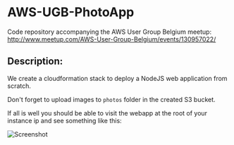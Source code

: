 AWS-UGB-PhotoApp
================

Code repository accompanying the AWS User Group Belgium meetup: http://www.meetup.com/AWS-User-Group-Belgium/events/130957022/

Description:
------------

We create a cloudformation stack to deploy a NodeJS web application from scratch.

Don't forget to upload images to `photos` folder in the created S3 bucket.


If all is well you should be able to visit the webapp at the root of your instance ip and see something like this:

![Screenshot](https://raw.github.com/ndemoor/AWS-UGB-PhotoApp/master/Screenshot.png)
